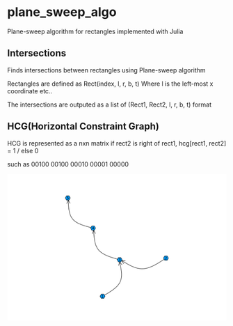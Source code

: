 # plane_sweep_algo
Plane-sweep algorithm for rectangles implemented with Julia

## Intersections
Finds intersections between rectangles using Plane-sweep algorithm

Rectangles are defined as Rect(index, l, r, b, t)
Where l is the left-most x coordinate etc..

The intersections are outputed as a list of (Rect1, Rect2, l, r, b, t) format

## HCG(Horizontal Constraint Graph)
HCG is represented as a nxn matrix
if rect2 is right of rect1, hcg[rect1, rect2] = 1 / else 0

such as
00100
00100
00010
00001
00000

![Alt text](HCG_sample.png)